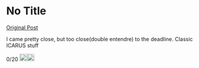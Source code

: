 # No Title

[Original Post](https://discourse.onlinedegree.iitm.ac.in/t/164277/662)

<p>I came pretty close, but too close(double entendre) to the deadline. Classic ICARUS stuff</p>
<p>0/20 <img src="https://emoji.discourse-cdn.com/google/neutral_face.png?v=14" title=":neutral_face:" class="emoji" alt=":neutral_face:" loading="lazy" width="20" height="20"><img src="https://emoji.discourse-cdn.com/google/ok_hand/2.png?v=14" title=":ok_hand:t2:" class="emoji" alt=":ok_hand:t2:" loading="lazy" width="20" height="20"></p>